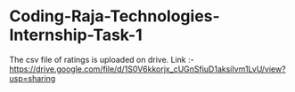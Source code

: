 # Coding-Raja-Technologies-Internship-Task-1

The csv file of ratings is uploaded on drive.
Link :- https://drive.google.com/file/d/1S0V6kkorjx_cUGnSfiuD1aksiIvm1LvU/view?usp=sharing
